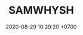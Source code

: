 ---
layout: 
permalink: /team/:title.html
categories: follow
maincover: /assets/avatars/male1.webp
tickets: 1
date: 2020-08-29 10:29:20 +0700
title: SAMWHYSH
vip: #/assets/mis/vip.png
sub: #/assets/mis/sub.png
gift: #/assets/mis/gift.png
bits: #/assets/mis/bits.png
---